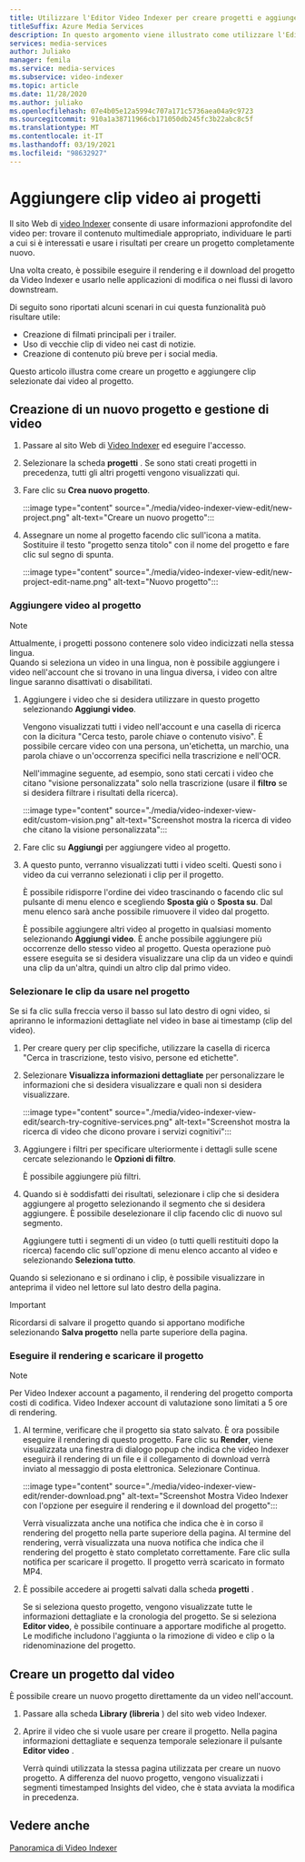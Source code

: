 ```yaml
---
title: Utilizzare l'Editor Video Indexer per creare progetti e aggiungere clip video
titleSuffix: Azure Media Services
description: In questo argomento viene illustrato come utilizzare l'Editor Video Indexer per creare progetti e aggiungere clip video.
services: media-services
author: Juliako
manager: femila
ms.service: media-services
ms.subservice: video-indexer
ms.topic: article
ms.date: 11/28/2020
ms.author: juliako
ms.openlocfilehash: 07e4b05e12a5994c707a171c5736aea04a9c9723
ms.sourcegitcommit: 910a1a38711966cb171050db245fc3b22abc8c5f
ms.translationtype: MT
ms.contentlocale: it-IT
ms.lasthandoff: 03/19/2021
ms.locfileid: "98632927"
---
```

# <a name="add-video-clips-to-your-projects"></a>Aggiungere clip video ai progetti

Il sito Web di [video Indexer](https://www.videoindexer.ai/) consente di usare informazioni approfondite del video per: trovare il contenuto multimediale appropriato, individuare le parti a cui si è interessati e usare i risultati per creare un progetto completamente nuovo. 

Una volta creato, è possibile eseguire il rendering e il download del progetto da Video Indexer e usarlo nelle applicazioni di modifica o nei flussi di lavoro downstream.

Di seguito sono riportati alcuni scenari in cui questa funzionalità può risultare utile: 

* Creazione di filmati principali per i trailer.
* Uso di vecchie clip di video nei cast di notizie.
* Creazione di contenuto più breve per i social media.

Questo articolo illustra come creare un progetto e aggiungere clip selezionate dai video al progetto. 

## <a name="create-new-project-and-manage-videos"></a>Creazione di un nuovo progetto e gestione di video

1. Passare al sito Web di [Video Indexer](https://www.videoindexer.ai/) ed eseguire l'accesso.
1. Selezionare la scheda **progetti** . Se sono stati creati progetti in precedenza, tutti gli altri progetti vengono visualizzati qui.
1. Fare clic su **Crea nuovo progetto**.  

    :::image type="content" source="./media/video-indexer-view-edit/new-project.png" alt-text="Creare un nuovo progetto":::
1. Assegnare un nome al progetto facendo clic sull'icona a matita. Sostituire il testo "progetto senza titolo" con il nome del progetto e fare clic sul segno di spunta.

    :::image type="content" source="./media/video-indexer-view-edit/new-project-edit-name.png" alt-text="Nuovo progetto":::
    
### <a name="add-videos-to-the-project"></a>Aggiungere video al progetto

> [!NOTE]
> Attualmente, i progetti possono contenere solo video indicizzati nella stessa lingua. </br>Quando si seleziona un video in una lingua, non è possibile aggiungere i video nell'account che si trovano in una lingua diversa, i video con altre lingue saranno disattivati o disabilitati.

1. Aggiungere i video che si desidera utilizzare in questo progetto selezionando **Aggiungi video**.

    Vengono visualizzati tutti i video nell'account e una casella di ricerca con la dicitura "Cerca testo, parole chiave o contenuto visivo". È possibile cercare video con una persona, un'etichetta, un marchio, una parola chiave o un'occorrenza specifici nella trascrizione e nell'OCR.
    
    Nell'immagine seguente, ad esempio, sono stati cercati i video che citano "visione personalizzata" solo nella trascrizione (usare il **filtro** se si desidera filtrare i risultati della ricerca).
    
    :::image type="content" source="./media/video-indexer-view-edit/custom-vision.png" alt-text="Screenshot mostra la ricerca di video che citano la visione personalizzata":::
1. Fare clic su **Aggiungi** per aggiungere video al progetto.
1. A questo punto, verranno visualizzati tutti i video scelti. Questi sono i video da cui verranno selezionati i clip per il progetto.

    È possibile ridisporre l'ordine dei video trascinando o facendo clic sul pulsante di menu elenco e scegliendo **Sposta giù** o **Sposta su**. Dal menu elenco sarà anche possibile rimuovere il video dal progetto. 
    
    È possibile aggiungere altri video al progetto in qualsiasi momento selezionando **Aggiungi video**. È anche possibile aggiungere più occorrenze dello stesso video al progetto. Questa operazione può essere eseguita se si desidera visualizzare una clip da un video e quindi una clip da un'altra, quindi un altro clip dal primo video. 

### <a name="select-clips-to-use-in-your-project"></a>Selezionare le clip da usare nel progetto

Se si fa clic sulla freccia verso il basso sul lato destro di ogni video, si apriranno le informazioni dettagliate nel video in base ai timestamp (clip del video). 

1. Per creare query per clip specifiche, utilizzare la casella di ricerca "Cerca in trascrizione, testo visivo, persone ed etichette".
1. Selezionare **Visualizza informazioni dettagliate** per personalizzare le informazioni che si desidera visualizzare e quali non si desidera visualizzare. 

    :::image type="content" source="./media/video-indexer-view-edit/search-try-cognitive-services.png" alt-text="Screenshot mostra la ricerca di video che dicono provare i servizi cognitivi":::
1. Aggiungere i filtri per specificare ulteriormente i dettagli sulle scene cercate selezionando le **Opzioni di filtro**.

    È possibile aggiungere più filtri. 
1. Quando si è soddisfatti dei risultati, selezionare i clip che si desidera aggiungere al progetto selezionando il segmento che si desidera aggiungere. È possibile deselezionare il clip facendo clic di nuovo sul segmento.
    
    Aggiungere tutti i segmenti di un video (o tutti quelli restituiti dopo la ricerca) facendo clic sull'opzione di menu elenco accanto al video e selezionando **Seleziona tutto**. 

Quando si selezionano e si ordinano i clip, è possibile visualizzare in anteprima il video nel lettore sul lato destro della pagina. 

> [!IMPORTANT]
> Ricordarsi di salvare il progetto quando si apportano modifiche selezionando **Salva progetto** nella parte superiore della pagina. 

### <a name="render-and-download-the-project"></a>Eseguire il rendering e scaricare il progetto

> [!NOTE]
> Per Video Indexer account a pagamento, il rendering del progetto comporta costi di codifica. Video Indexer account di valutazione sono limitati a 5 ore di rendering.

1. Al termine, verificare che il progetto sia stato salvato. È ora possibile eseguire il rendering di questo progetto. Fare clic su **Render**, viene visualizzata una finestra di dialogo popup che indica che video Indexer eseguirà il rendering di un file e il collegamento di download verrà inviato al messaggio di posta elettronica. Selezionare Continua. 

    :::image type="content" source="./media/video-indexer-view-edit/render-download.png" alt-text="Screenshot Mostra Video Indexer con l'opzione per eseguire il rendering e il download del progetto":::
    
    Verrà visualizzata anche una notifica che indica che è in corso il rendering del progetto nella parte superiore della pagina. Al termine del rendering, verrà visualizzata una nuova notifica che indica che il rendering del progetto è stato completato correttamente. Fare clic sulla notifica per scaricare il progetto. Il progetto verrà scaricato in formato MP4.
1. È possibile accedere ai progetti salvati dalla scheda **progetti** . 

    Se si seleziona questo progetto, vengono visualizzate tutte le informazioni dettagliate e la cronologia del progetto. Se si seleziona **Editor video**, è possibile continuare a apportare modifiche al progetto. Le modifiche includono l'aggiunta o la rimozione di video e clip o la ridenominazione del progetto.
    
## <a name="create-a-project-from-your-video"></a>Creare un progetto dal video

È possibile creare un nuovo progetto direttamente da un video nell'account. 

1. Passare alla scheda **Library (libreria** ) del sito web video Indexer.
1. Aprire il video che si vuole usare per creare il progetto. Nella pagina informazioni dettagliate e sequenza temporale selezionare il pulsante **Editor video** .

    Verrà quindi utilizzata la stessa pagina utilizzata per creare un nuovo progetto. A differenza del nuovo progetto, vengono visualizzati i segmenti timestamped Insights del video, che è stata avviata la modifica in precedenza.

## <a name="see-also"></a>Vedere anche

[Panoramica di Video Indexer](video-indexer-overview.md)

